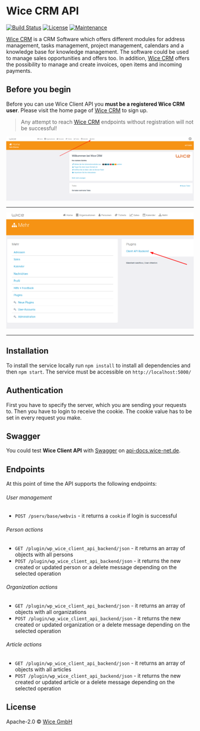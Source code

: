 # Wice CRM API

[![Build Status](https://travis-ci.com/shterion/wice-client-api.svg?token=H7APE9Z98wMSqKwH4sYc&branch=master)](https://travis-ci.com/shterion/wice-client-api) [![License](https://img.shields.io/badge/License-Apache%202.0-blue.svg)](https://opensource.org/licenses/Apache-2.0)
[![Maintenance](https://img.shields.io/badge/Maintained%3F-yes-green.svg)](https://GitHub.com/Naereen/StrapDown.js/graphs/commit-activity)

[Wice CRM](https://wice.de/) is a CRM Software which offers different modules for address management, tasks management, project management, calendars and a knowledge base for knowledge management. The software could be used to manage sales opportunities and offers too. In addition, [Wice CRM](https://wice.de/) offers the possibility to manage and create invoices, open items and incoming payments.

## Before you begin

Before you can use Wice Client API you **must be a registered Wice CRM user**. Please visit the home page of [Wice CRM](https://wice.de/register) to sign up.
> Any attempt to reach [Wice CRM](https://wice.de/) endpoints without registration will not be successful!

![home](assets/home.png)
***
![more](assets/more.png)
***

## Installation
To install the service locally run `npm install` to install all dependencies and then `npm start`. The service must be accessible on `http://localhost:5000/`


## Authentication

First you have to specify the server, which you are sending your requests to. Then you have to login to receive the cookie. The cookie value has to be set in every request you make.

## Swagger

You could test **Wice Client API** with [Swagger](https://swagger.io/) on [api-docs.wice-net.de](https://api-docs.wice-net.de/).

## Endpoints

At this point of time the API supports the following endpoints:

###### User management
- `​POST /pserv/base/webvis` - it returns a `cookie` if login is successful

###### Person actions
- `GET /plugin/wp_wice_client_api_backend/json` - it returns an array of objects with all persons
- `​POST /plugin/wp_wice_client_api_backend/json` - it returns the new created or updated person or a delete message depending on the selected operation

###### Organization actions
- `GET /plugin/wp_wice_client_api_backend/json` - it returns an array of objects with all organizations
- `​POST /plugin/wp_wice_client_api_backend/json` - it returns the new created or updated organization or a delete message depending on the selected operation

###### Article actions
- `GET /plugin/wp_wice_client_api_backend/json` - it returns an array of objects with all articles
- `​POST /plugin/wp_wice_client_api_backend/json` - it returns the new created or updated article or a delete message depending on the selected operation

## License

Apache-2.0 © [Wice GmbH](https://wice.de/)
